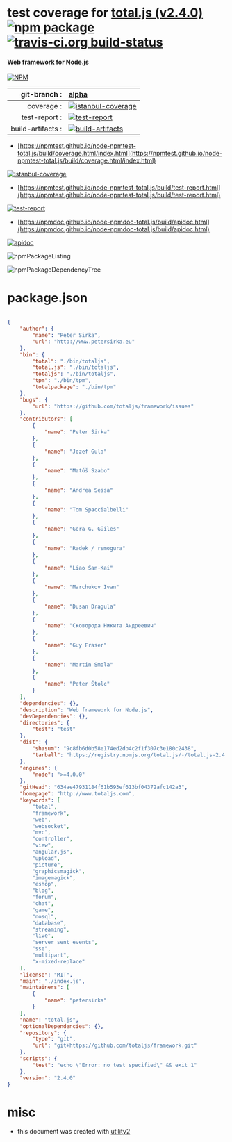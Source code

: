 # test coverage for  [total.js (v2.4.0)](http://www.totaljs.com)  [![npm package](https://img.shields.io/npm/v/npmtest-total.js.svg?style=flat-square)](https://www.npmjs.org/package/npmtest-total.js) [![travis-ci.org build-status](https://api.travis-ci.org/npmtest/node-npmtest-total.js.svg)](https://travis-ci.org/npmtest/node-npmtest-total.js)
#### Web framework for Node.js

[![NPM](https://nodei.co/npm/total.js.png?downloads=true&downloadRank=true&stars=true)](https://www.npmjs.com/package/total.js)

| git-branch : | [alpha](https://github.com/npmtest/node-npmtest-total.js/tree/alpha)|
|--:|:--|
| coverage : | [![istanbul-coverage](https://npmtest.github.io/node-npmtest-total.js/build/coverage.badge.svg)](https://npmtest.github.io/node-npmtest-total.js/build/coverage.html/index.html)|
| test-report : | [![test-report](https://npmtest.github.io/node-npmtest-total.js/build/test-report.badge.svg)](https://npmtest.github.io/node-npmtest-total.js/build/test-report.html)|
| build-artifacts : | [![build-artifacts](https://npmtest.github.io/node-npmtest-total.js/glyphicons_144_folder_open.png)](https://github.com/npmtest/node-npmtest-total.js/tree/gh-pages/build)|

- [https://npmtest.github.io/node-npmtest-total.js/build/coverage.html/index.html](https://npmtest.github.io/node-npmtest-total.js/build/coverage.html/index.html)

[![istanbul-coverage](https://npmtest.github.io/node-npmtest-total.js/build/screenCapture.buildCi.browser.%252Ftmp%252Fbuild%252Fcoverage.lib.html.png)](https://npmtest.github.io/node-npmtest-total.js/build/coverage.html/index.html)

- [https://npmtest.github.io/node-npmtest-total.js/build/test-report.html](https://npmtest.github.io/node-npmtest-total.js/build/test-report.html)

[![test-report](https://npmtest.github.io/node-npmtest-total.js/build/screenCapture.buildCi.browser.%252Ftmp%252Fbuild%252Ftest-report.html.png)](https://npmtest.github.io/node-npmtest-total.js/build/test-report.html)

- [https://npmdoc.github.io/node-npmdoc-total.js/build/apidoc.html](https://npmdoc.github.io/node-npmdoc-total.js/build/apidoc.html)

[![apidoc](https://npmdoc.github.io/node-npmdoc-total.js/build/screenCapture.buildCi.browser.%252Ftmp%252Fbuild%252Fapidoc.html.png)](https://npmdoc.github.io/node-npmdoc-total.js/build/apidoc.html)

![npmPackageListing](https://npmtest.github.io/node-npmtest-total.js/build/screenCapture.npmPackageListing.svg)

![npmPackageDependencyTree](https://npmtest.github.io/node-npmtest-total.js/build/screenCapture.npmPackageDependencyTree.svg)



# package.json

```json

{
    "author": {
        "name": "Peter Sirka",
        "url": "http://www.petersirka.eu"
    },
    "bin": {
        "total": "./bin/totaljs",
        "total.js": "./bin/totaljs",
        "totaljs": "./bin/totaljs",
        "tpm": "./bin/tpm",
        "totalpackage": "./bin/tpm"
    },
    "bugs": {
        "url": "https://github.com/totaljs/framework/issues"
    },
    "contributors": [
        {
            "name": "Peter Širka"
        },
        {
            "name": "Jozef Gula"
        },
        {
            "name": "Matúš Szabo"
        },
        {
            "name": "Andrea Sessa"
        },
        {
            "name": "Tom Spaccialbelli"
        },
        {
            "name": "Gera G. Güiles"
        },
        {
            "name": "Radek / rsmogura"
        },
        {
            "name": "Liao San-Kai"
        },
        {
            "name": "Marchukov Ivan"
        },
        {
            "name": "Dusan Dragula"
        },
        {
            "name": "Сковорода Никита Андреевич"
        },
        {
            "name": "Guy Fraser"
        },
        {
            "name": "Martin Smola"
        },
        {
            "name": "Peter Štolc"
        }
    ],
    "dependencies": {},
    "description": "Web framework for Node.js",
    "devDependencies": {},
    "directories": {
        "test": "test"
    },
    "dist": {
        "shasum": "9c8fb6d0b58e174ed2db4c2f1f307c3e180c2438",
        "tarball": "https://registry.npmjs.org/total.js/-/total.js-2.4.0.tgz"
    },
    "engines": {
        "node": ">=4.0.0"
    },
    "gitHead": "634ae47931184f61b593ef613bf04372afc142a3",
    "homepage": "http://www.totaljs.com",
    "keywords": [
        "total",
        "framework",
        "web",
        "websocket",
        "mvc",
        "controller",
        "view",
        "angular.js",
        "upload",
        "picture",
        "graphicsmagick",
        "imagemagick",
        "eshop",
        "blog",
        "forum",
        "chat",
        "game",
        "nosql",
        "database",
        "streaming",
        "live",
        "server sent events",
        "sse",
        "multipart",
        "x-mixed-replace"
    ],
    "license": "MIT",
    "main": "./index.js",
    "maintainers": [
        {
            "name": "petersirka"
        }
    ],
    "name": "total.js",
    "optionalDependencies": {},
    "repository": {
        "type": "git",
        "url": "git+https://github.com/totaljs/framework.git"
    },
    "scripts": {
        "test": "echo \"Error: no test specified\" && exit 1"
    },
    "version": "2.4.0"
}
```



# misc
- this document was created with [utility2](https://github.com/kaizhu256/node-utility2)
